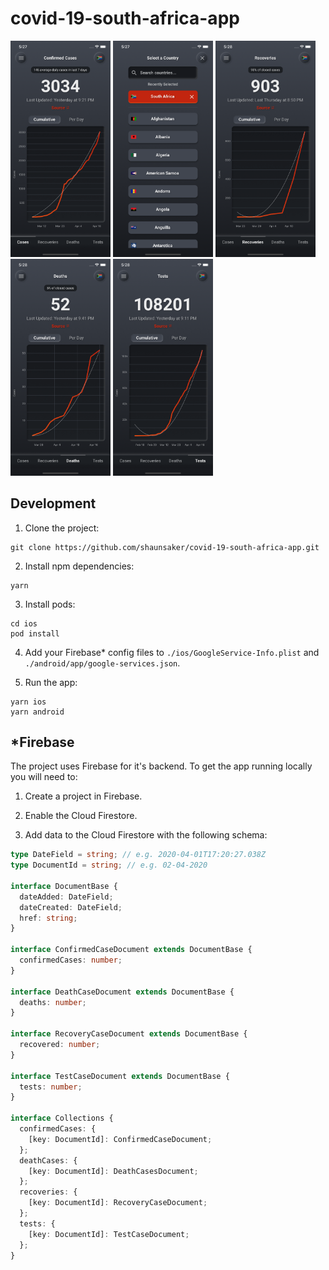 # covid-19-south-africa-app

<div>
<img src="./screenshots/cases.png" width="160">
<img src="./screenshots/select-country.png" width="160">
<img src="./screenshots/recoveries.png" width="160">
<img src="./screenshots/deaths.png" width="160">
<img src="./screenshots/tests.png" width="160">
</div>

## Development

1. Clone the project:

```
git clone https://github.com/shaunsaker/covid-19-south-africa-app.git
```

2. Install npm dependencies:

```
yarn
```

3. Install pods:

```
cd ios
pod install
```

4. Add your Firebase\* config files to `./ios/GoogleService-Info.plist` and `./android/app/google-services.json`.

5. Run the app:

```
yarn ios
yarn android
```

## \*Firebase

The project uses Firebase for it's backend. To get the app running locally you will need to:

1. Create a project in Firebase.

2. Enable the Cloud Firestore.

3. Add data to the Cloud Firestore with the following schema:

```typescript
type DateField = string; // e.g. 2020-04-01T17:20:27.038Z
type DocumentId = string; // e.g. 02-04-2020

interface DocumentBase {
  dateAdded: DateField;
  dateCreated: DateField;
  href: string;
}

interface ConfirmedCaseDocument extends DocumentBase {
  confirmedCases: number;
}

interface DeathCaseDocument extends DocumentBase {
  deaths: number;
}

interface RecoveryCaseDocument extends DocumentBase {
  recovered: number;
}

interface TestCaseDocument extends DocumentBase {
  tests: number;
}

interface Collections {
  confirmedCases: {
    [key: DocumentId]: ConfirmedCaseDocument;
  };
  deathCases: {
    [key: DocumentId]: DeathCasesDocument;
  };
  recoveries: {
    [key: DocumentId]: RecoveryCaseDocument;
  };
  tests: {
    [key: DocumentId]: TestCaseDocument;
  };
}
```
